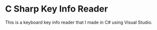 # C Sharp Key Info Reader
This is a keyboard key info reader that I made in C# using Visual Studio.
